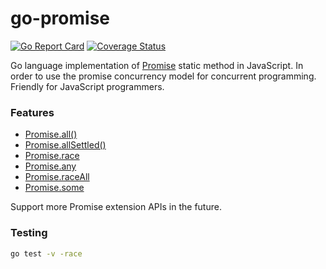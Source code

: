 # go-promise

[![Go Report Card](https://goreportcard.com/badge/github.com/mrdulin/go-promise)](https://goreportcard.com/report/github.com/mrdulin/go-promise)
[![Coverage Status](https://coveralls.io/repos/github/mrdulin/go-promise/badge.svg?branch=master)](https://coveralls.io/github/mrdulin/go-promise?branch=master)

Go language implementation of [Promise](https://developer.mozilla.org/en-US/docs/Web/JavaScript/Reference/Global_Objects/Promise) static method in JavaScript.
In order to use the promise concurrency model for concurrent programming. Friendly for JavaScript programmers.

### Features

- [Promise.all()](https://developer.mozilla.org/en-US/docs/Web/JavaScript/Reference/Global_Objects/Promise/all)
- [Promise.allSettled()](https://developer.mozilla.org/en-US/docs/Web/JavaScript/Reference/Global_Objects/Promise/allSettled)
- [Promise.race](https://developer.mozilla.org/en-US/docs/Web/JavaScript/Reference/Global_Objects/Promise/race)
- [Promise.any](https://developer.mozilla.org/zh-CN/docs/Web/JavaScript/Reference/Global_Objects/Promise/any)
- [Promise.raceAll](https://stackoverflow.com/a/48578424/6463558)
- [Promise.some](http://bluebirdjs.com/docs/api/promise.some.html)

Support more Promise extension APIs in the future.

### Testing

```bash
go test -v -race
```
